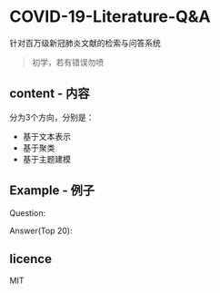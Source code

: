 # COVID-19-Literature-Q&A
针对百万级新冠肺炎文献的检索与问答系统

> 初学，若有错误勿喷

## content - 内容

分为3个方向，分别是：
- 基于文本表示
- 基于聚类
- 基于主题建模

## Example - 例子

Question:

Answer(Top 20):

## licence
MIT
